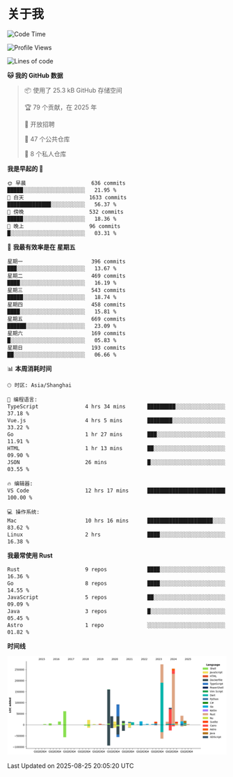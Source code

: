 # 关于我

<!--START_SECTION:waka-->
![Code Time](http://img.shields.io/badge/Code%20Time-4%2C072%20hrs%2019%20mins-blue)

![Profile Views](http://img.shields.io/badge/%E4%B8%AA%E4%BA%BA%E8%B5%84%E6%96%99%E8%A7%82%E7%9C%8B%E6%AC%A1%E6%95%B0-0-blue)

![Lines of code](https://img.shields.io/badge/%E4%BB%8E%E3%80%8CHello%20World%E3%80%8D%E8%B5%B7%E6%88%91%E5%B7%B2%E7%BB%8F%E5%86%99%E4%BA%86-1.2%20million%20%E8%A1%8C%E4%BB%A3%E7%A0%81-blue)

**🐱 我的 GitHub 数据** 

> 📦  使用了 25.3 kB GitHub 存储空间 
 > 
> 🏆 79 个贡献，在 2025 年
 > 
> 💼 开放招聘
 > 
> 📜 47 个公共仓库 
 > 
> 🔑 8 个私人仓库 
 > 
**我是早起的 🐤** 

```text
🌞 早晨                     636 commits         █████░░░░░░░░░░░░░░░░░░░░   21.95 % 
🌆 白天                     1633 commits        ██████████████░░░░░░░░░░░   56.37 % 
🌃 傍晚                     532 commits         █████░░░░░░░░░░░░░░░░░░░░   18.36 % 
🌙 晚上                     96 commits          █░░░░░░░░░░░░░░░░░░░░░░░░   03.31 % 
```
📅 **我最有效率是在 星期五** 

```text
星期一                      396 commits         ███░░░░░░░░░░░░░░░░░░░░░░   13.67 % 
星期二                      469 commits         ████░░░░░░░░░░░░░░░░░░░░░   16.19 % 
星期三                      543 commits         █████░░░░░░░░░░░░░░░░░░░░   18.74 % 
星期四                      458 commits         ████░░░░░░░░░░░░░░░░░░░░░   15.81 % 
星期五                      669 commits         ██████░░░░░░░░░░░░░░░░░░░   23.09 % 
星期六                      169 commits         █░░░░░░░░░░░░░░░░░░░░░░░░   05.83 % 
星期日                      193 commits         ██░░░░░░░░░░░░░░░░░░░░░░░   06.66 % 
```


📊 **本周消耗时间** 

```text
🕑︎ 时区: Asia/Shanghai

💬 编程语言: 
TypeScript               4 hrs 34 mins       █████████░░░░░░░░░░░░░░░░   37.18 % 
Vue.js                   4 hrs 5 mins        ████████░░░░░░░░░░░░░░░░░   33.22 % 
Go                       1 hr 27 mins        ███░░░░░░░░░░░░░░░░░░░░░░   11.91 % 
HTML                     1 hr 13 mins        ██░░░░░░░░░░░░░░░░░░░░░░░   09.90 % 
JSON                     26 mins             █░░░░░░░░░░░░░░░░░░░░░░░░   03.55 % 

🔥 编辑器: 
VS Code                  12 hrs 17 mins      █████████████████████████   100.00 % 

💻 操作系统: 
Mac                      10 hrs 16 mins      █████████████████████░░░░   83.62 % 
Linux                    2 hrs               ████░░░░░░░░░░░░░░░░░░░░░   16.38 % 
```

**我最常使用 Rust** 

```text
Rust                     9 repos             ████░░░░░░░░░░░░░░░░░░░░░   16.36 % 
Go                       8 repos             ████░░░░░░░░░░░░░░░░░░░░░   14.55 % 
JavaScript               5 repos             ██░░░░░░░░░░░░░░░░░░░░░░░   09.09 % 
Java                     3 repos             █░░░░░░░░░░░░░░░░░░░░░░░░   05.45 % 
Astro                    1 repo              ░░░░░░░░░░░░░░░░░░░░░░░░░   01.82 % 
```



**时间线**

![Lines of Code chart](https://raw.githubusercontent.com/catusax/catusax/master/assets/bar_graph.png)


 Last Updated on 2025-08-25 20:05:20 UTC
<!--END_SECTION:waka-->
